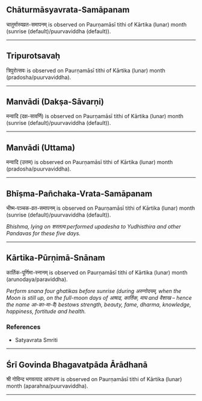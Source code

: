 ## Chāturmāsyavrata-Samāpanam
चातुर्मास्यव्रत-समापनम् is observed on Paurṇamāsī tithi of Kārtika (lunar) month (sunrise (default)/puurvaviddha (default)).



---
## Tripurotsavaḥ
त्रिपुरोत्सवः is observed on Paurṇamāsī tithi of Kārtika (lunar) month (pradosha/puurvaviddha).



---
## Manvādi (Dakṣa-Sāvarṇi)
मन्वादि (दक्ष-सावर्णि) is observed on Paurṇamāsī tithi of Kārtika (lunar) month (sunrise (default)/puurvaviddha (default)).



---
## Manvādi (Uttama)
मन्वादि (उत्तम) is observed on Paurṇamāsī tithi of Kārtika (lunar) month (pradosha/puurvaviddha).



---
## Bhīṣma-Pañchaka-Vrata-Samāpanam
भीष्म-पञ्चक-व्रत-समापनम् is observed on Paurṇamāsī tithi of Kārtika (lunar) month (sunrise (default)/puurvaviddha (default)).

_Bhishma, lying on शरतल्प performed upadesha to Yudhisthira and other Pandavas for these five days._

---
## Kārtika-Pūrṇimā-Snānam
कार्तिक-पूर्णिमा-स्नानम् is observed on Paurṇamāsī tithi of Kārtika (lunar) month (arunodaya/paraviddha).

_Perform snana four ghatikas before sunrise (during अरुणोदयम्, when the Moon is still up, on the full-moon days of आषाढ, कार्तिक, माघ and वैशाख – hence the name आ-का-मा-वै) bestows strength, beauty, fame, dharma, knowledge, happiness, fortitude and health._
### References
* Satyavrata Smriti


---
## Śrī Govinda Bhagavatpāda Ārādhanā
श्री गोविन्द भगवत्पाद आराधना is observed on Paurṇamāsī tithi of Kārtika (lunar) month (aparahna/puurvaviddha).



---
